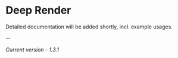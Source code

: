 # Deep Render

Detailed documentation will be added shortly, incl. example usages. 

--

*Current version - 1.3.1*
